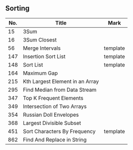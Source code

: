 ## Sorting
| No.  | Title                                                       | Mark |
|------|-------------------------------------------------------------|------|
| 15  | 3Sum                            |          |
| 16  | 3Sum Closest                    |          |
| 56  | Merge Intervals                 | template |
| 147 | Insertion Sort List             | template |
| 148 | Sort List                       | template |
| 164 | Maximum Gap                     |          |
| 215 | Kth Largest Element in an Array |          |
| 295 | Find Median from Data Stream    |          |
| 347 | Top K Frequent Elements         |          |
| 349 | Intersection of Two Arrays      |          |
| 354 | Russian Doll Envelopes          |          |
| 368 | Largest Divisible Subset        |          |
| 451 | Sort Characters By Frequency    | template |
| 862 | Find And Replace in String      |          |
